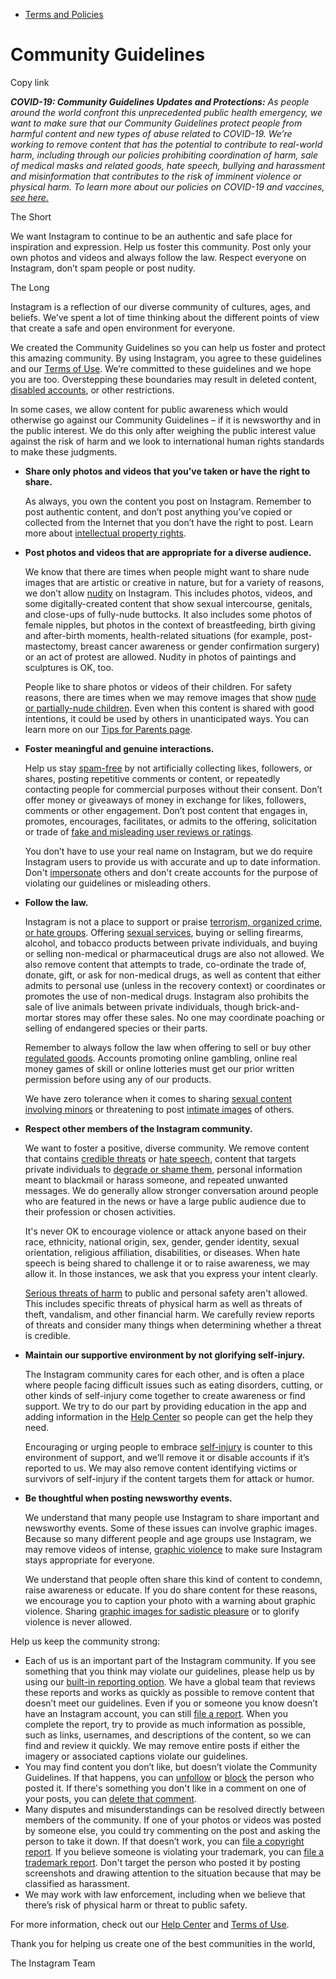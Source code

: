 *   [Terms and Policies](https://help.instagram.com/1417489251945243/?helpref=breadcrumb)

Community Guidelines
====================

Copy link

_**COVID-19: Community Guidelines Updates and Protections:** As people around the world confront this unprecedented public health emergency, we want to make sure that our Community Guidelines protect people from harmful content and new types of abuse related to COVID-19. We’re working to remove content that has the potential to contribute to real-world harm, including through our policies prohibiting coordination of harm, sale of medical masks and related goods, hate speech, bullying and harassment and misinformation that contributes to the risk of imminent violence or physical harm. To learn more about our policies on COVID-19 and vaccines, [see here.](https://help.instagram.com/697825587576762?helpref=faq_content)_

The Short

We want Instagram to continue to be an authentic and safe place for inspiration and expression. Help us foster this community. Post only your own photos and videos and always follow the law. Respect everyone on Instagram, don’t spam people or post nudity.

The Long

Instagram is a reflection of our diverse community of cultures, ages, and beliefs. We’ve spent a lot of time thinking about the different points of view that create a safe and open environment for everyone.

We created the Community Guidelines so you can help us foster and protect this amazing community. By using Instagram, you agree to these guidelines and our [Terms of Use](https://www.instagram.com/legal/terms). We’re committed to these guidelines and we hope you are too. Overstepping these boundaries may result in deleted content, [disabled accounts](https://help.instagram.com/366993040048856?helpref=faq_content), or other restrictions.

In some cases, we allow content for public awareness which would otherwise go against our Community Guidelines – if it is newsworthy and in the public interest. We do this only after weighing the public interest value against the risk of harm and we look to international human rights standards to make these judgments.

*   **Share only photos and videos that you’ve taken or have the right to share.**
    
    As always, you own the content you post on Instagram. Remember to post authentic content, and don’t post anything you’ve copied or collected from the Internet that you don’t have the right to post. Learn more about [intellectual property rights](https://help.instagram.com/126382350847838?helpref=faq_content).
    
*   **Post photos and videos that are appropriate for a diverse audience.**
    
    We know that there are times when people might want to share nude images that are artistic or creative in nature, but for a variety of reasons, we don’t allow [nudity](https://l.instagram.com/?u=https%3A%2F%2Fwww.facebook.com%2Fcommunitystandards%2Fadult_nudity_sexual_activity&e=AT3GcXBRaING9zEjezAWQ14gmMNCEkSbnqFWu9_p11NAk_6EXz1-DQgmzxR1z-3g1Sbo36s7DWmRGLMygbTr2napdb6R2jvh5J1JV_AMZS9I-UXN9zxG-JASMSlP8ctpehf6pWXAoJDETM8_dr2nRhL9_k97ixPNpHOf0Q) on Instagram. This includes photos, videos, and some digitally-created content that show sexual intercourse, genitals, and close-ups of fully-nude buttocks. It also includes some photos of female nipples, but photos in the context of breastfeeding, birth giving and after-birth moments, health-related situations (for example, post-mastectomy, breast cancer awareness or gender confirmation surgery) or an act of protest are allowed. Nudity in photos of paintings and sculptures is OK, too.
    
    People like to share photos or videos of their children. For safety reasons, there are times when we may remove images that show [nude or partially-nude children](https://l.instagram.com/?u=https%3A%2F%2Fwww.facebook.com%2Fcommunitystandards%2Fchild_nudity_sexual_exploitation&e=AT3GcXBRaING9zEjezAWQ14gmMNCEkSbnqFWu9_p11NAk_6EXz1-DQgmzxR1z-3g1Sbo36s7DWmRGLMygbTr2napdb6R2jvh5J1JV_AMZS9I-UXN9zxG-JASMSlP8ctpehf6pWXAoJDETM8_dr2nRhL9_k97ixPNpHOf0Q). Even when this content is shared with good intentions, it could be used by others in unanticipated ways. You can learn more on our [Tips for Parents page](https://help.instagram.com/154475974694511/?helpref=faq_content).
    
*   **Foster meaningful and genuine interactions.**
    
    Help us stay [spam-free](https://l.instagram.com/?u=https%3A%2F%2Fwww.facebook.com%2Fcommunitystandards%2Fspam&e=AT3GcXBRaING9zEjezAWQ14gmMNCEkSbnqFWu9_p11NAk_6EXz1-DQgmzxR1z-3g1Sbo36s7DWmRGLMygbTr2napdb6R2jvh5J1JV_AMZS9I-UXN9zxG-JASMSlP8ctpehf6pWXAoJDETM8_dr2nRhL9_k97ixPNpHOf0Q) by not artificially collecting likes, followers, or shares, posting repetitive comments or content, or repeatedly contacting people for commercial purposes without their consent. Don’t offer money or giveaways of money in exchange for likes, followers, comments or other engagement. Don’t post content that engages in, promotes, encourages, facilitates, or admits to the offering, solicitation or trade of [fake and misleading user reviews or ratings](https://l.instagram.com/?u=https%3A%2F%2Fwww.facebook.com%2Fcommunitystandards%2Ffraud_deception&e=AT3GcXBRaING9zEjezAWQ14gmMNCEkSbnqFWu9_p11NAk_6EXz1-DQgmzxR1z-3g1Sbo36s7DWmRGLMygbTr2napdb6R2jvh5J1JV_AMZS9I-UXN9zxG-JASMSlP8ctpehf6pWXAoJDETM8_dr2nRhL9_k97ixPNpHOf0Q).
    
    You don’t have to use your real name on Instagram, but we do require Instagram users to provide us with accurate and up to date information. Don't [impersonate](https://l.instagram.com/?u=https%3A%2F%2Fwww.facebook.com%2Fcommunitystandards%2Fmisrepresentation&e=AT3GcXBRaING9zEjezAWQ14gmMNCEkSbnqFWu9_p11NAk_6EXz1-DQgmzxR1z-3g1Sbo36s7DWmRGLMygbTr2napdb6R2jvh5J1JV_AMZS9I-UXN9zxG-JASMSlP8ctpehf6pWXAoJDETM8_dr2nRhL9_k97ixPNpHOf0Q) others and don't create accounts for the purpose of violating our guidelines or misleading others.
    
*   **Follow the law.**
    
    Instagram is not a place to support or praise [terrorism, organized crime, or hate groups](https://l.instagram.com/?u=https%3A%2F%2Fwww.facebook.com%2Fcommunitystandards%2Fdangerous_individuals_organizations&e=AT3GcXBRaING9zEjezAWQ14gmMNCEkSbnqFWu9_p11NAk_6EXz1-DQgmzxR1z-3g1Sbo36s7DWmRGLMygbTr2napdb6R2jvh5J1JV_AMZS9I-UXN9zxG-JASMSlP8ctpehf6pWXAoJDETM8_dr2nRhL9_k97ixPNpHOf0Q). Offering [sexual services](https://l.instagram.com/?u=https%3A%2F%2Fwww.facebook.com%2Fcommunitystandards%2Fsexual_solicitation&e=AT3GcXBRaING9zEjezAWQ14gmMNCEkSbnqFWu9_p11NAk_6EXz1-DQgmzxR1z-3g1Sbo36s7DWmRGLMygbTr2napdb6R2jvh5J1JV_AMZS9I-UXN9zxG-JASMSlP8ctpehf6pWXAoJDETM8_dr2nRhL9_k97ixPNpHOf0Q), buying or selling firearms, alcohol, and tobacco products between private individuals, and buying or selling non-medical or pharmaceutical drugs are also not allowed. We also remove content that attempts to trade, co-ordinate the trade of, donate, gift, or ask for non-medical drugs, as well as content that either admits to personal use (unless in the recovery context) or coordinates or promotes the use of non-medical drugs. Instagram also prohibits the sale of live animals between private individuals, though brick-and-mortar stores may offer these sales. No one may coordinate poaching or selling of endangered species or their parts.
    
    Remember to always follow the law when offering to sell or buy other [regulated goods](https://l.instagram.com/?u=https%3A%2F%2Fwww.facebook.com%2Fcommunitystandards%2Fregulated_goods&e=AT3GcXBRaING9zEjezAWQ14gmMNCEkSbnqFWu9_p11NAk_6EXz1-DQgmzxR1z-3g1Sbo36s7DWmRGLMygbTr2napdb6R2jvh5J1JV_AMZS9I-UXN9zxG-JASMSlP8ctpehf6pWXAoJDETM8_dr2nRhL9_k97ixPNpHOf0Q). Accounts promoting online gambling, online real money games of skill or online lotteries must get our prior written permission before using any of our products.
    
    We have zero tolerance when it comes to sharing [sexual content involving minors](https://l.instagram.com/?u=https%3A%2F%2Fwww.facebook.com%2Fcommunitystandards%2Fchild_nudity_sexual_exploitation&e=AT3GcXBRaING9zEjezAWQ14gmMNCEkSbnqFWu9_p11NAk_6EXz1-DQgmzxR1z-3g1Sbo36s7DWmRGLMygbTr2napdb6R2jvh5J1JV_AMZS9I-UXN9zxG-JASMSlP8ctpehf6pWXAoJDETM8_dr2nRhL9_k97ixPNpHOf0Q) or threatening to post [intimate images](https://l.instagram.com/?u=https%3A%2F%2Fwww.facebook.com%2Fcommunitystandards%2Fsexual_exploitation_adults&e=AT3GcXBRaING9zEjezAWQ14gmMNCEkSbnqFWu9_p11NAk_6EXz1-DQgmzxR1z-3g1Sbo36s7DWmRGLMygbTr2napdb6R2jvh5J1JV_AMZS9I-UXN9zxG-JASMSlP8ctpehf6pWXAoJDETM8_dr2nRhL9_k97ixPNpHOf0Q) of others.
    
*   **Respect other members of the Instagram community.**
    
    We want to foster a positive, diverse community. We remove content that contains [credible threats](https://l.instagram.com/?u=https%3A%2F%2Fwww.facebook.com%2Fcommunitystandards%2Fcredible_violence&e=AT3GcXBRaING9zEjezAWQ14gmMNCEkSbnqFWu9_p11NAk_6EXz1-DQgmzxR1z-3g1Sbo36s7DWmRGLMygbTr2napdb6R2jvh5J1JV_AMZS9I-UXN9zxG-JASMSlP8ctpehf6pWXAoJDETM8_dr2nRhL9_k97ixPNpHOf0Q) or [hate speech](https://l.instagram.com/?u=https%3A%2F%2Fwww.facebook.com%2Fcommunitystandards%2Fhate_speech&e=AT3GcXBRaING9zEjezAWQ14gmMNCEkSbnqFWu9_p11NAk_6EXz1-DQgmzxR1z-3g1Sbo36s7DWmRGLMygbTr2napdb6R2jvh5J1JV_AMZS9I-UXN9zxG-JASMSlP8ctpehf6pWXAoJDETM8_dr2nRhL9_k97ixPNpHOf0Q), content that targets private individuals to [degrade or shame them](https://l.instagram.com/?u=https%3A%2F%2Fwww.facebook.com%2Fcommunitystandards%2Fbullying&e=AT3GcXBRaING9zEjezAWQ14gmMNCEkSbnqFWu9_p11NAk_6EXz1-DQgmzxR1z-3g1Sbo36s7DWmRGLMygbTr2napdb6R2jvh5J1JV_AMZS9I-UXN9zxG-JASMSlP8ctpehf6pWXAoJDETM8_dr2nRhL9_k97ixPNpHOf0Q), personal information meant to blackmail or harass someone, and repeated unwanted messages. We do generally allow stronger conversation around people who are featured in the news or have a large public audience due to their profession or chosen activities.
    
    It's never OK to encourage violence or attack anyone based on their race, ethnicity, national origin, sex, gender, gender identity, sexual orientation, religious affiliation, disabilities, or diseases. When hate speech is being shared to challenge it or to raise awareness, we may allow it. In those instances, we ask that you express your intent clearly.
    
    [Serious threats of harm](https://l.instagram.com/?u=https%3A%2F%2Fwww.facebook.com%2Fcommunitystandards%2Fcredible_violence&e=AT3GcXBRaING9zEjezAWQ14gmMNCEkSbnqFWu9_p11NAk_6EXz1-DQgmzxR1z-3g1Sbo36s7DWmRGLMygbTr2napdb6R2jvh5J1JV_AMZS9I-UXN9zxG-JASMSlP8ctpehf6pWXAoJDETM8_dr2nRhL9_k97ixPNpHOf0Q) to public and personal safety aren't allowed. This includes specific threats of physical harm as well as threats of theft, vandalism, and other financial harm. We carefully review reports of threats and consider many things when determining whether a threat is credible.
    
*   **Maintain our supportive environment by not glorifying self-injury.**
    
    The Instagram community cares for each other, and is often a place where people facing difficult issues such as eating disorders, cutting, or other kinds of self-injury come together to create awareness or find support. We try to do our part by providing education in the app and adding information in the [Help Center](https://help.instagram.com/) so people can get the help they need.
    
    Encouraging or urging people to embrace [self-injury](https://l.instagram.com/?u=https%3A%2F%2Fwww.facebook.com%2Fcommunitystandards%2Fsuicide_self_injury_violence&e=AT3GcXBRaING9zEjezAWQ14gmMNCEkSbnqFWu9_p11NAk_6EXz1-DQgmzxR1z-3g1Sbo36s7DWmRGLMygbTr2napdb6R2jvh5J1JV_AMZS9I-UXN9zxG-JASMSlP8ctpehf6pWXAoJDETM8_dr2nRhL9_k97ixPNpHOf0Q) is counter to this environment of support, and we’ll remove it or disable accounts if it’s reported to us. We may also remove content identifying victims or survivors of self-injury if the content targets them for attack or humor.
    
*   **Be thoughtful when posting newsworthy events.**
    
    We understand that many people use Instagram to share important and newsworthy events. Some of these issues can involve graphic images. Because so many different people and age groups use Instagram, we may remove videos of intense, [graphic violence](https://l.instagram.com/?u=https%3A%2F%2Fwww.facebook.com%2Fcommunitystandards%2Fgraphic_violence&e=AT3GcXBRaING9zEjezAWQ14gmMNCEkSbnqFWu9_p11NAk_6EXz1-DQgmzxR1z-3g1Sbo36s7DWmRGLMygbTr2napdb6R2jvh5J1JV_AMZS9I-UXN9zxG-JASMSlP8ctpehf6pWXAoJDETM8_dr2nRhL9_k97ixPNpHOf0Q) to make sure Instagram stays appropriate for everyone.
    
    We understand that people often share this kind of content to condemn, raise awareness or educate. If you do share content for these reasons, we encourage you to caption your photo with a warning about graphic violence. Sharing [graphic images for sadistic pleasure](https://l.instagram.com/?u=https%3A%2F%2Fwww.facebook.com%2Fcommunitystandards%2Fcruel_insensitive&e=AT3GcXBRaING9zEjezAWQ14gmMNCEkSbnqFWu9_p11NAk_6EXz1-DQgmzxR1z-3g1Sbo36s7DWmRGLMygbTr2napdb6R2jvh5J1JV_AMZS9I-UXN9zxG-JASMSlP8ctpehf6pWXAoJDETM8_dr2nRhL9_k97ixPNpHOf0Q) or to glorify violence is never allowed.
    

Help us keep the community strong:

*   Each of us is an important part of the Instagram community. If you see something that you think may violate our guidelines, please help us by using our [built-in reporting option](https://help.instagram.com/165828726894770?helpref=faq_content). We have a global team that reviews these reports and works as quickly as possible to remove content that doesn’t meet our guidelines. Even if you or someone you know doesn’t have an Instagram account, you can still [file a report](https://help.instagram.com/contact/383679321740945). When you complete the report, try to provide as much information as possible, such as links, usernames, and descriptions of the content, so we can find and review it quickly. We may remove entire posts if either the imagery or associated captions violate our guidelines.
*   You may find content you don’t like, but doesn’t violate the Community Guidelines. If that happens, you can [unfollow](https://help.instagram.com/286340048138725?helpref=faq_content) or [block](https://help.instagram.com/426700567389543/?helpref=faq_content) the person who posted it. If there's something you don't like in a comment on one of your posts, you can [delete that comment](https://help.instagram.com/289098941190483?helpref=faq_content).
*   Many disputes and misunderstandings can be resolved directly between members of the community. If one of your photos or videos was posted by someone else, you could try commenting on the post and asking the person to take it down. If that doesn’t work, you can [file a copyright report](https://help.instagram.com/126382350847838?helpref=faq_content). If you believe someone is violating your trademark, you can [file a trademark report](https://help.instagram.com/222826637847963?helpref=faq_content). Don't target the person who posted it by posting screenshots and drawing attention to the situation because that may be classified as harassment.
*   We may work with law enforcement, including when we believe that there’s risk of physical harm or threat to public safety.

For more information, check out our [Help Center](https://help.instagram.com/) and [Terms of Use](https://l.instagram.com/?u=http%3A%2F%2Finstagram.com%2Flegal%2Fterms%2F%23&e=AT3GcXBRaING9zEjezAWQ14gmMNCEkSbnqFWu9_p11NAk_6EXz1-DQgmzxR1z-3g1Sbo36s7DWmRGLMygbTr2napdb6R2jvh5J1JV_AMZS9I-UXN9zxG-JASMSlP8ctpehf6pWXAoJDETM8_dr2nRhL9_k97ixPNpHOf0Q).

Thank you for helping us create one of the best communities in the world,

The Instagram Team